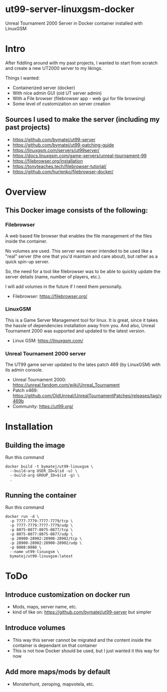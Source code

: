 # ut99-server-linuxgsm-docker
Unreal Tournament 2000 Server in Docker container installed with LinuxGSM

# Intro
After fiddling around with my past projects, I wanted to start from scratch and create a new UT2000 server to my likings.

Things I wanted: 
- Containerized server (docker)
- With nice admin GUI (old UT server admin)
- With a File browser (filebrowser app - web gui for file browsing)
- Some level of customization on server creation

## Sources I used to make the server (including my past projects)
- https://github.com/bymatej/ut99-server
- https://github.com/bymatej/ut99-patching-guide
- https://linuxgsm.com/servers/ut99server/
- https://docs.linuxgsm.com/game-servers/unreal-tournament-99
- https://filebrowser.org/installation
- https://tonyteaches.tech/filebrowser-tutorial/
- https://github.com/hurlenko/filebrowser-docker/

# Overview

## This Docker image consists of the following:
### Filebrowser
A web based file browser that enables the file management of the files inside the container. 

No volumes are used. This server was never intended to be used like a "real" server 
(the one that you'd maintain and care about), but rather as a quick spin-up server.

So, the need for a tool like filebrowser was to be able to quickly update the server details (name, number of players, etc.).

I will add volumes in the future if I need them personally.

- Filebrowser: https://filebrowser.org/

### LinuxGSM
This is a Game Server Management tool for linux. It is great, since it takes the hassle of dependencies installation 
away from you. And also, Unreal Tournament 2000 was supported and updated to the latest version.

- Linux GSM: https://linuxgsm.com/

### Unreal Tournament 2000 server
The UT99 game server updated to the lates patch 469 (by LinuxGSM) with its admin console.

- Unreal Tournament 2000: https://unreal.fandom.com/wiki/Unreal_Tournament 
- Patch v469: https://github.com/OldUnreal/UnrealTournamentPatches/releases/tag/v469b 
- Community: https://ut99.org/

# Installation

## Building the image
Run this command
```
docker build -t bymatej/ut99-linuxgsm \
  --build-arg USER_ID=$(id -u) \
  --build-arg GROUP_ID=$(id -g) \
  .
```

## Running the container

Run this command
```
docker run -d \
  -p 7777-7779:7777-7779/tcp \
  -p 7777-7779:7777-7779/udp \
  -p 8075-8077:8075-0877/tcp \
  -p 8075-8077:8075-0877/udp \
  -p 28900-28902:28900-28902/tcp \
  -p 28900-28902:28900-28902/udp \
  -p 8080:8080 \
  --name ut99-linuxgsm \
  bymatej/ut99-linuxgsm:latest
```

# ToDo
## Introduce customization on docker run
- Mods, maps, server name, etc.
- kind of like on: https://github.com/bymatej/ut99-server but simpler

## Introduce volumes
- This way this server cannot be migrated and the content inside the container is dependant on that container
- This is not how Docker should be used, but I just wanted it this way for now

## Add more maps/mods by default
- Monsterhunt, zeroping, mapvotela, etc.
